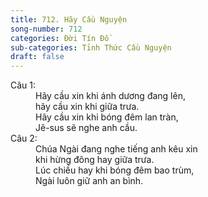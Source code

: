 ```yaml
---
title: 712. Hãy Cầu Nguyện
song-number: 712
categories: Đời Tín Đồ
sub-categories: Tỉnh Thức Cầu Nguyện
draft: false
---
```

<dl><dt>Câu 1:</dt><dd data-verse="1">Hãy cầu xin khi ánh dương đang lên, <br/>hãy cầu xin khi giữa trưa. <br/>Hãy cầu xin khi bóng đêm lan tràn, <br/>Jê-sus sẽ nghe anh cầu. </dd><dt>Câu 2:</dt><dd data-verse="2">Chúa Ngài đang nghe tiếng anh kêu xin <br/>khi hừng đông hay giữa trưa. <br/>Lúc chiều hay khi bóng đêm bao trùm, <br/>Ngài luôn giữ anh an bình. </dd></dl>